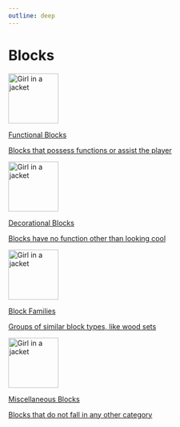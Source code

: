 ```yaml
---
outline: deep
---
```


# Blocks



<a href="/Vanilla-Upgrade-Wiki/blocks/functional.html">
<div class="SmallLinkCard">
  <div class="img"><img src="/ass-sets/blocks/advanced_hopper.png" alt="Girl in a jacket" width="100" height="100"></div>
  <div class="textBox">
    <p class="h1">Functional Blocks</p>
    <p class="p">Blocks that possess functions or assist the player</p>
  <div>
</div></div></div></a>

<b></b>

<a href="/Vanilla-Upgrade-Wiki/blocks/deco.html">
<div class="SmallLinkCard">
  <div class="img"><img src="/ass-sets/blocks/carvedbricks.png" alt="Girl in a jacket" width="100" height="100"></div>
  <div class="textBox">
    <p class="h1">Decorational Blocks</p>
    <p class="p">Blocks have no function other than looking cool</p>
  <div>
</div></div></div></a>

<b></b>

<a href="/Vanilla-Upgrade-Wiki/blocks/families.html">
<div class="SmallLinkCard">
  <div class="img"><img src="/ass-sets/blocks/azalea_planks.png" alt="Girl in a jacket" height="100"></div>
  <div class="textBox">
    <p class="h1">Block Families</p>
    <p class="p">Groups of similar block types, like wood sets</p>
  <div>
</div></div></div></a>

<b></b>


<a href="/Vanilla-Upgrade-Wiki/blocks/misc.html">
<div class="SmallLinkCard">
  <div class="img"><img src="/ass-sets/blocks/pineapple.png" alt="Girl in a jacket" height="100"></div>
  <div class="textBox">
    <p class="h1">Miscellaneous Blocks</p>
    <p class="p">Blocks that do not fall in any other category</p>
  <div>
</div></div></div></a>



<!-- 
<div class="tooltip">
  <div class="icon" style="padding-top:3px;">i</div>
  <div class="tooltiptext"></div>
</div>


<div class="download-button" data-tooltip="Size: 20Mb">
<div class="download-button-wrapper">
  <div class="download-text">Download</div>
    <span class="download-icon">
      <svg xmlns="http://www.w3.org/2000/svg" aria-hidden="true" role="img" width="2em" height="2em" preserveAspectRatio="xMidYMid meet" viewBox="0 0 24 24"><path fill="none" stroke="currentColor" stroke-linecap="round" stroke-linejoin="round" stroke-width="2" d="M12 15V3m0 12l-4-4m4 4l4-4M2 17l.621 2.485A2 2 0 0 0 4.561 21h14.878a2 2 0 0 0 1.94-1.515L22 17"></path></svg>
    </span>
  </div>
</div>
--> 